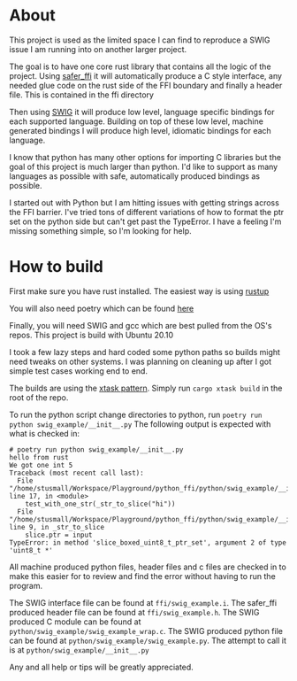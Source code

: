 # About
This project is used as the limited space I can find to reproduce a SWIG issue I am running into on another larger project.

The goal is to have one core rust library that contains all the logic of the project.  Using [safer_ffi](https://github.com/getditto/safer_ffi) it will automatically produce a C style interface, any needed glue code on the rust side of the FFI boundary and finally a header file.  This is contained in the ffi directory

Then using [SWIG](www.swig.org/) it will produce low level, language specific bindings for each supported language.  Building on top of these low level, machine generated bindings I will produce high level, idiomatic bindings for each language.

I know that python has many other options for importing C libraries but the goal of this project is much larger than python.  I'd like to support as many languages as possible with safe, automatically produced bindings as possible.

I started out with Python but I am hitting issues with getting strings across the FFI barrier.  I've tried tons of different variations of how to format the ptr set on the python side but can't get past the TypeError.  I have a feeling I'm missing something simple, so I'm looking for help.


# How to build

First make sure you have rust installed.  The easiest way is using [rustup](https://rustup.rs/)

You will also need poetry which can be found [here](https://python-poetry.org/docs/)

Finally, you will need SWIG and gcc which are best pulled from the OS's repos.  This project is build with Ubuntu 20.10

I took a few lazy steps and hard coded some python paths so builds might need tweaks on other systems.  I was planning on cleaning up after I got simple test cases working end to end.

The builds are using the [xtask pattern](https://github.com/matklad/cargo-xtask).  Simply run `cargo xtask build` in the root of the repo.

To run the python script change directories to python, run `poetry run python swig_example/__init__.py`  The following output is expected with what is checked in:

```
# poetry run python swig_example/__init__.py
hello from rust
We got one int 5
Traceback (most recent call last):
  File "/home/stusmall/Workspace/Playground/python_ffi/python/swig_example/__init__.py", line 17, in <module>
    test_with_one_str(_str_to_slice("hi"))
  File "/home/stusmall/Workspace/Playground/python_ffi/python/swig_example/__init__.py", line 9, in _str_to_slice
    slice.ptr = input
TypeError: in method 'slice_boxed_uint8_t_ptr_set', argument 2 of type 'uint8_t *'
```

All machine produced python files, header files and c files are checked in to make this easier for to review and find the error without having to run the program.

The SWIG interface file can be found at `ffi/swig_example.i`.  The safer_ffi produced header file can be found at `ffi/swig_example.h`.  The SWIG produced C module can be found at `python/swig_example/swig_example_wrap.c`.   The SWIG produced python file can be found at `python/swig_example/swig_example.py`.  The attempt to call it is at `python/swig_example/__init__.py`


Any and all help or tips will be greatly appreciated.